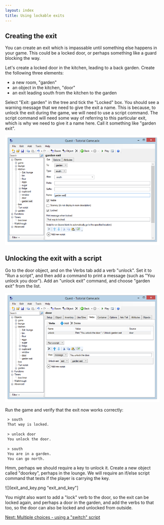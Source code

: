 ```yaml
---
layout: index
title: Using lockable exits
---
```


Creating the exit
-----------------

You can create an exit which is impassable until something else happens in your game. This could be a locked door, or perhaps something like a guard blocking the way.

Let's create a locked door in the kitchen, leading to a back garden. Create the following three elements:

-   a new room, "garden"
-   an object in the kitchen, "door"
-   an exit leading south from the kitchen to the garden

Select "Exit: garden" in the tree and tick the "Locked" box. You should see a warning message that we need to give the exit a name. This is because, to unlock the exit during the game, we will need to use a script command. The script command will need some way of referring to this particular exit, which is why we need to give it a name here. Call it something like "garden exit".

![](Lockedexit.png "Lockedexit.png")

Unlocking the exit with a script
--------------------------------

Go to the door object, and on the Verbs tab add a verb "unlock". Set it to "Run a script", and then add a command to print a message (such as "You unlock you door"). Add an "unlock exit" command, and choose "garden exit" from the list.

![](Unlockexit.png "Unlockexit.png")

Run the game and verify that the exit now works correctly:

     > south
     That way is locked.
     
     > unlock door
     You unlock the door.
     
     > south
     You are in a garden.
     You can go north.

Hmm, perhaps we should require a key to unlock it. Create a new object called "doorkey", perhaps in the lounge. We will require an if/else script command that tests if the player is carrying the key. 

![](exit_and_key.png "exit_and_key"]

You might also want to add a "lock" verb to the door, so the exit can be locked again, and perhaps a door in the garden, and add the verbs to that too, so the door can also be locked and unlocked from outside. 
     
[Next: Multiple choices - using a "switch" script](multiple_choices___using_a_switch_script.html)